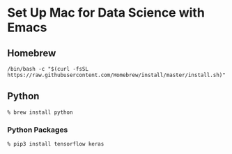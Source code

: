 # Set Up Mac for Data Science with Emacs

## Homebrew

``` shell
/bin/bash -c "$(curl -fsSL https://raw.githubusercontent.com/Homebrew/install/master/install.sh)"
```

## Python 

```
% brew install python
```

### Python Packages

``` shell
% pip3 install tensorflow keras
```

